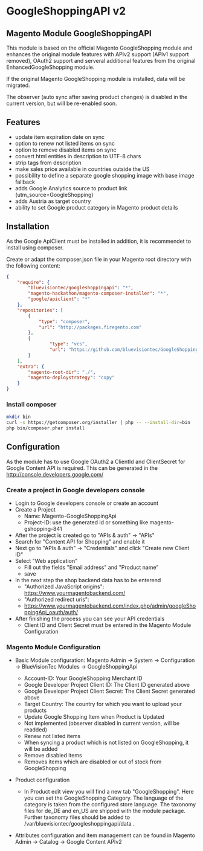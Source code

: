 # GoogleShoppingAPI v2

## Magento Module GoogleShoppingAPI

This module is based on the official Magento GoogleShopping module and enhances
the original module features with APIv2 support (APIv1 support removed),
OAuth2 support and serveral additional features from the original 
EnhancedGoogleShopping module.

If the original Magento GoogleShopping module is installed, data will be migrated.

The observer (auto sync after saving product changes) is disabled in the current
version, but will be re-enabled soon.

## Features


* update item expiration date on sync
* option to renew not listed items on sync
* option to remove disabled items on sync
* convert html entities in description to UTF-8 chars
* strip tags from description
* make sales price available in countries outside the US
* possibility to define a separate google shopping image with base image fallback
* adds Google Analytics source to product link (utm_source=GoogleShopping)
* adds Austria as target country
* ability to set Google product category in Magento product details

## Installation

As the Google ApiClient must be installed in addition, it is recommendet to 
install using composer.

Create or adapt the composer.json file in your Magento root directory with the 
following content:

```json
{
	"require": {
		"bluevisiontec/googleshoppingapi": "*",
		"magento-hackathon/magento-composer-installer": "*",
		"google/apiclient": "*"
	},
	"repositories": [
		{
			"type": "composer",
			"url": "http://packages.firegento.com"
		},
		{
				"type": "vcs",
				"url": "https://github.com/bluevisiontec/GoogleShoppingApi"
		}
	],
	"extra": {
		"magento-root-dir": "./",
		"magento-deploystrategy": "copy"
	}
}
```

### Install composer
```bash
mkdir bin
curl -s https://getcomposer.org/installer | php -- --install-dir=bin
php bin/composer.phar install
```

## Configuration

As the module has to use Google OAuth2 a ClientId and ClientSecret for Google
Content API is required. This can be generated in the 
http://console.developers.google.com/

### Create a project in Google developers console

* Login to Google developers console or create an account
* Create a Project
  * Name: Magento-GoogleShoppingApi
  * Project-ID: use the generated id or something like magento-gshopping-841
* After the project is created go to "APIs & auth" -> "APIs"
* Search for "Content API for Shopping" and enable it
* Next go to "APIs & auth" -> "Credentials" and click "Create new Client ID"
* Select "Web application"
  * Fill out the fields "Email address" and "Product name"
  * save
* In the next step the shop backend data has to be enterend
  * "Authorized JavaScript origins": https://www.yourmagentobackend.com/
  * "Authorized redirect uris":
  * https://www.yourmagentobackend.com/index.php/admin/googleShoppingApi_oauth/auth/
* After finishing the process you can see your API credentials
  * Client ID and Client Secret must be entered in the Magento Module Configuration

### Magento Module Configuration

* Basic Module configuration: Magento Admin -> System -> Configuration -> 
BlueVisionTec Modules -> GoogleShoppingApi

  * Account-ID: Your GoogleShopping Merchant ID
  * Google Developer Project Client ID: The Client ID generated above
  * Google Developer Project Client Secret: The Client Secret generated above
  * Target Country: The country for which you want to upload your products
  * Update Google Shopping Item when Product is Updated
  * Not implemented (observer disabled in current version, will be readded)
  * Renew not listed items
  * When syncing a product which is not listed on GoogleShopping, it will be added
  * Remove disabled items
  * Removes items which are disabled or out of stock from GoogleShopping

* Product configuration
  * In Product edit view you will find a new tab "GoogleShopping". 
    Here you can set the GoogleShopping Category. 
    The language of the category is taken from the configured store language.
    The taxonomy files for de_DE and en_US are shipped with the module package.
    Further taxonomy files should be added to /var/bluevisiontec/googleshoppingapi/data .
    
* Attributes configuration and item management can be found in Magento Admin ->
  Catalog -> Google Content APIv2

